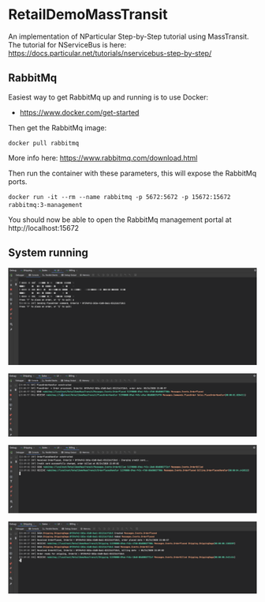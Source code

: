 # RetailDemoMassTransit
An implementation of NParticular Step-by-Step tutorial using MassTransit.
The tutorial for NServiceBus is here: https://docs.particular.net/tutorials/nservicebus-step-by-step/ 

## RabbitMq 
Easiest way to get RabbitMq up and running is to use Docker:

- https://www.docker.com/get-started

Then get the RabbitMq image:

```
docker pull rabbitmq
```
More info here: https://www.rabbitmq.com/download.html

Then run the container with these parameters, this will expose the RabbitMq ports.

```
docker run -it --rm --name rabbitmq -p 5672:5672 -p 15672:15672 rabbitmq:3-management
```

You should now be able to open the RabbitMq management portal at http://localhost:15672

## System running

![UI](ui.png)

![Sales](sales.png)

![Billing](billing.png)

![Shipping](shipping.png)